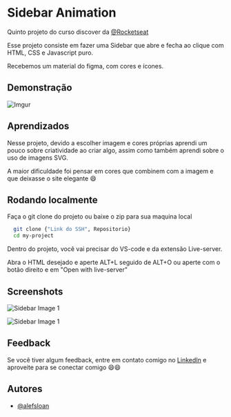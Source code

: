 # Sidebar Animation


Quinto projeto do curso discover da [@Rocketseat](https://www.rocketseat.com.br)

Esse projeto consiste em fazer uma Sidebar que abre e fecha ao clique com HTML, CSS e Javascript puro.

Recebemos um material do figma, com cores e ícones.

## Demonstração


![Imgur](https://media.giphy.com/media/v1.Y2lkPTc5MGI3NjExZDhiM2VjMWQwMGViZDA5MmQzOTYwZDgxOTNmMzM5MGIwOTliZjk0YiZjdD1n/nN9wFqZCieSu2HSP82/giphy.gif)
## Aprendizados

Nesse projeto, devido a escolher imagem e cores próprias aprendi um pouco sobre criatividade ao criar algo, assim como também aprendi sobre o uso de imagens SVG.

A maior dificuldade foi pensar em cores que combinem com a imagem e que deixasse o site elegante :smile:


## Rodando localmente

Faça o git clone do projeto ou baixe o zip para sua maquina local

```bash
  git clone {"Link do SSH", Repositorio}
  cd my-project
```

Dentro do projeto, você vai precisar do VS-code e da extensão Live-server.

Abra o HTML desejado e aperte ALT+L seguido de ALT+O ou aperte com o botão direito
e em "Open with live-server"

## Screenshots

![Sidebar Image 1](https://i.ibb.co/fYrrC7B/Sidebar-1.png)

![Sidebar Image 1](https://i.ibb.co/FYHpjjn/Sidebar-2.png)


## Feedback

Se você tiver algum feedback, entre em contato comigo no [LinkedIn](https://www.linkedin.com/in/alefsloan/) e aproveite para se conectar comigo :smile::smile:


## Autores

- [@alefsloan](https://github.com/AlefSloan)
